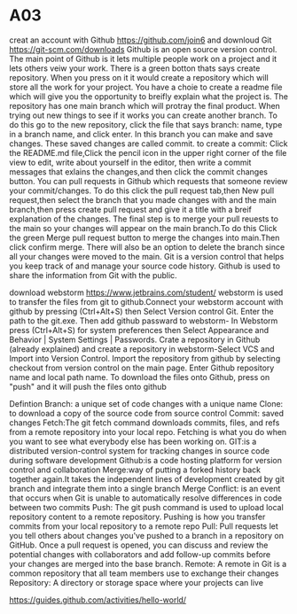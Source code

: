 # A03
creat an account with Github https://github.com/join6 and downloud Git https://git-scm.com/downloads
Github is an open source version control. The main point of Github is it lets multiple people work on a project and it lets others veiw your work. There is a green botton thats says create repository. When you press on it it would create a repository which will store all the work for your project. You have a choie to create a readme file which will give you the opportunity to breifly explain what the project is. The repository has one main branch which will protray the final product. When trying out new things to see if it works you can create another branch. To do this go to the new repository, click the file that says branch: name, type in a branch name, and click enter. In this branch you can make and save changes. These saved changes are called commit. to create a commit: Click the README.md file,Click the  pencil icon in the upper right corner of the file view to edit, write about yourself in the editor, then write a commit messages that exlains the changes,and then click the commit changes button. You can pull requests in Github which requests that someone review your commit/changes. To do this click the pull request tab,then New pull request,then select the branch that you made changes with and the main branch,then press create pull request and give it a title with a breif explanation of the changes. The final step is to merge your pull reuests to the main so your changes will appear on the main branch.To do this Click the green Merge pull request button to merge the changes into main.Then click confirm merge. There will also be an option to delete the branch since all your changes were moved to the main.
Git is a version control that helps you keep track of and manage your source code history. Github is used to share the information from Git with the public.

download webstorm https://www.jetbrains.com/student/
webstorm is used to transfer the files from git to github.Connect your webstorm account with github by pressing (Ctrl+Alt+S) then Select Version control Git. Enter the path to the git.exe. Then add github passward to webstorm- In Webstorm press (Ctrl+Alt+S) for system preferences then Select Appearance and Behavior | System Settings | Passwords. Crate a repository in Github (already explained) and create a repository in webstorm-Select VCS and Import into Version Control. Import the repository from github by selecting checkout from version control on the main page. Enter Github repository name and local path name.
To download the files onto Github, press on "push" and it will push the files onto github 

Defintion
Branch: a unique set of code changes with a unique name
Clone: to download a copy of the source code from source control
Commit: saved changes
Fetch:The git fetch command downloads commits, files, and refs from a remote repository into your local repo. Fetching is what you do when you want to see what everybody else has been working on.
GIT:is a distributed version-control system for tracking changes in source code during software development
Github:is a code hosting platform for version control and collaboration
Merge:way of putting a forked history back together again.It takes the independent lines of development created by git branch and integrate them into a single branch
Merge Conflict: is an event that occurs when Git is unable to automatically resolve differences in code between two commits
Push: The git push command is used to upload local repository content to a remote repository. Pushing is how you transfer commits from your local repository to a remote repo
Pull: Pull requests let you tell others about changes you've pushed to a branch in a repository on GitHub. Once a pull request is opened, you can discuss and review the potential changes with collaborators and add follow-up commits before your changes are merged into the base branch.
Remote: A remote in Git is a common repository that all team members use to exchange their changes
Repository: A directory or storage space where your projects can live

https://guides.github.com/activities/hello-world/
